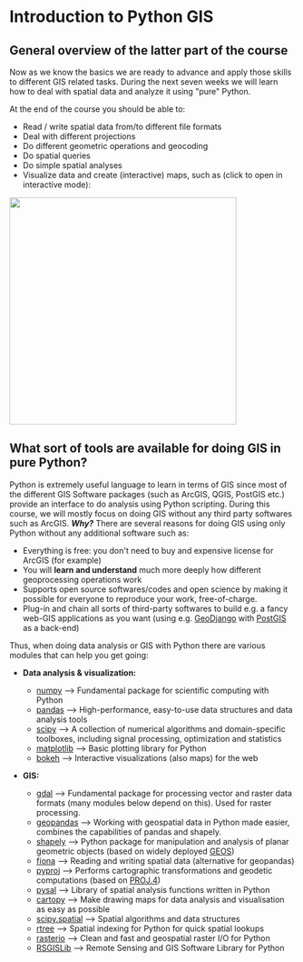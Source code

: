 # Introduction to Python GIS

## General overview of the latter part of the course

Now as we know the basics we are ready to advance and apply those skills to different GIS related tasks. During the next seven weeks we will learn how to deal with
spatial data and analyze it using "pure" Python.
 
At the end of the course you should be able to:

 - Read / write spatial data from/to different file formats
 - Deal with different projections
 - Do different geometric operations and geocoding
 - Do spatial queries
 - Do simple spatial analyses
 - Visualize data and create (interactive) maps, such as (click to open in interactive mode):
 
<a href="http://www.helsinki.fi/science/accessibility/opetus/autogis/texas_unemployment.html" target="_blank"><img src="https://github.com/Automating-GIS-processes/Lesson-1-Intro-Python-GIS/blob/master/img/Texas_map.PNG" width="400"/></a>
 
## What sort of tools are available for doing GIS in pure Python?

Python is extremely useful language to learn in terms of GIS since most of the different GIS Software packages (such
as ArcGIS, QGIS, PostGIS etc.) provide an interface to do analysis using Python scripting. During this course, we will mostly focus on doing GIS without any third
party softwares such as ArcGIS. _**Why?**_ There are several reasons for doing GIS using only Python without any additional software such as:
  
  - Everything is free: you don't need to buy and expensive license for ArcGIS (for example) 
  - You will **learn and understand** much more deeply how different geoprocessing operations work
  - Supports open source softwares/codes and open science by making it possible for everyone to reproduce your work, free-of-charge.
  - Plug-in and chain all sorts of third-party softwares to build e.g. a fancy web-GIS applications as you want (using e.g. [GeoDjango](https://docs.djangoproject.com/en/1.8/ref/contrib/gis/) with [PostGIS](http://postgis.net/) as a back-end)

Thus, when doing data analysis or GIS with Python there are various modules that can help you get going:

- **Data analysis & visualization:**
    - [numpy](http://www.numpy.org/) --> Fundamental package for scientific computing with Python
    - [pandas](http://pandas.pydata.org/) --> High-performance, easy-to-use data structures and data analysis tools
    - [scipy](http://www.scipy.org/about.html) --> A collection of numerical algorithms and domain-specific toolboxes, including signal processing, optimization and statistics
    - [matplotlib](http://matplotlib.org/) --> Basic plotting library for Python 
    - [bokeh](http://bokeh.pydata.org/en/latest/) --> Interactive visualizations (also maps) for the web
    
- **GIS:**
    - [gdal](http://www.gdal.org/) --> Fundamental package for processing vector and raster data formats (many modules below depend on this). Used for raster processing.
    - [geopandas](http://geopandas.org/#description) --> Working with geospatial data in Python made easier, combines the capabilities of pandas and shapely. 
    - [shapely](http://toblerity.org/shapely/manual.html) --> Python package for manipulation and analysis of planar geometric objects (based on widely deployed [GEOS](https://trac.osgeo.org/geos/))
    - [fiona](https://pypi.python.org/pypi/Fiona) --> Reading and writing spatial data (alternative for geopandas)
    - [pyproj](https://pypi.python.org/pypi/pyproj?)  --> Performs cartographic transformations and geodetic computations (based on [PROJ.4](http://trac.osgeo.org/proj))
    - [pysal](https://pysal.readthedocs.org/en/latest/) --> Library of spatial analysis functions written in Python
    - [cartopy](http://scitools.org.uk/cartopy/docs/latest/index.html) --> Make drawing maps for data analysis and visualisation as easy as possible
    - [scipy.spatial](http://docs.scipy.org/doc/scipy/reference/spatial.html) --> Spatial algorithms and data structures
    - [rtree](http://toblerity.org/rtree/) --> Spatial indexing for Python for quick spatial lookups
    - [rasterio](https://github.com/mapbox/rasterio) --> Clean and fast and geospatial raster I/O for Python
    - [RSGISLib](http://www.rsgislib.org/index.html#python-documentation) --> Remote Sensing and GIS Software Library for Python




